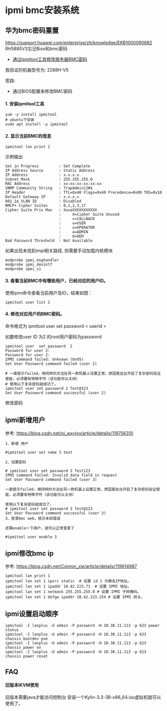 # ipmi bmc安装系统

## 华为bmc密码重置

https://support.huawei.com/enterprise/zh/knowledge/EKB1000090882
RH5885V3忘记Bios和bmc密码

- [通过ipmitool工具修改服务器BMC密码](https://support.huawei.com/enterprise/zh/knowledge/EKB1100081447)

我验证的机器型号为: 2288H-V5

思路:
- 通过BIOS配置来修改BMC密码

#### 1. 安装ipmitool工具

```
yum -y install ipmitool
# ubuntu下安装
sudo apt install -y ipmitool
```

#### 2. 显示当前BMC的信息

```
ipmitool lan print 1
```

示例输出
```
Set in Progress         : Set Complete
IP Address Source       : Static Address
IP Address              : x.x.x.x
Subnet Mask             : 255.255.255.0
MAC Address             : xx:xx:xx:xx:xx:xx
SNMP Community String   : TrapAdmin12#$
IP Header               : TTL=0x40 Flags=0x40 Precedence=0x00 TOS=0x10
Default Gateway IP      : x.x.x.x
802.1q VLAN ID          : Disabled
RMCP+ Cipher Suites     : 0,1,2,3,17
Cipher Suite Priv Max   : XuuaXXXXXXXXXXX
                        :     X=Cipher Suite Unused
                        :     c=CALLBACK
                        :     u=USER
                        :     o=OPERATOR
                        :     a=ADMIN
                        :     O=OEM
Bad Password Threshold  : Not Available
```

如果出现未找到impi相关路径, 则需要手动加载内核模块
```
modprobe ipmi_msghandler
modprobe ipmi_devintf
modprobe ipmi_si
```

#### 3. 查看当前BMC中有哪些用户，已经对应的用户ID。

使用ipmi命令查看当前用户及ID，结果如图：
```
ipmitool user list 1
```

#### 4. 修改对应用户的BMC密码。

命令格式为 ipmitool user set password  < userid >

如要修改user ID 为2 的root用户密码为password
```
ipmitool user  set password  2
Password for user 2:
Password for user 2:
IPMI command failed: Unknown (0x95)
Set User Password command failed (user 2)

# 一直提示failed，用同样的方法在另一款机器上设置正常。原因是这台开启了复杂密码验证使能，必须要有特殊字符（该功能可以关闭）
# 使用以下复杂密码就成功了。
ipmitool user set password 2 Test@123
Set User Password command successful (user 2)
```

修改密码

## ipmi新增用户

参考: https://blog.csdn.net/pj_wxyjxy/article/details/119756310

```
1、新增 用户

#ipmitool user set name 3 test

2、设置密码

# ipmitool user set password 3 Test123
IPMI command failed: Invalid data field in request
Set User Password command failed (user 3)

一直提示failed，用同样的方法在另一款机器上设置正常。原因是这台开启了复杂密码验证使能，必须要有特殊字符（该功能可以关闭）

使用以下复杂密码就成功了。
# ipmitool user set password 3 Test@123
Set User Password command successful (user 3)
3、登录bmc web，提示未知错误

还需enable一下用户，就可以正常登录了

#ipmitool user enable 3
```

## ipmi修改bmc ip

参考: https://blog.csdn.net/Connor_xie/article/details/119614987
```
ipmitool lan print 1
ipmitool lan set 1 ipsrc static  # 设置 id 1 为静态IP地址。
ipmitool lan set 1 ipaddr 10.42.223.71  # 设置 IPMI 地址。
ipmitool lan set 1 netmask 255.255.255.0 # 设置 IPMI 子网掩码。
ipmitool lan set 1 defgw ipaddr 10.42.223.254 # 设置 IPMI 网关。
```

## ipmi设置启动顺序

```
ipmitool -I lanplus -U admin -P password -H 10.30.11.113 -p 623 power status
ipmitool -I lanplus -U admin -P password -H 10.30.11.113 -p 623 chassis bootdev pxe
ipmitool -I lanplus -U admin -P password -H 10.30.11.113 -p 623 chassis power on
ipmitool -I lanplus -U admin -P password -H 10.30.11.113 -p 623 chassis power reset
```

## FAQ

#### 旧版本iKVM使用

旧版本需要java才能访问控制台
安装一个Kylin-3.3-3B-x86_64.iso虚拟机就可以使用了。
